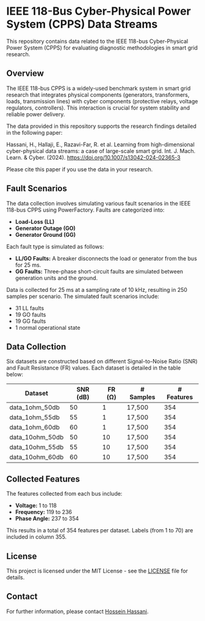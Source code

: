 # IEEE 118-Bus Cyber-Physical Power System (CPPS) Data Streams

This repository contains data related to the IEEE 118-bus Cyber-Physical Power System (CPPS) for evaluating diagnostic methodologies in smart grid research.

## Overview

The IEEE 118-bus CPPS is a widely-used benchmark system in smart grid research that integrates physical components (generators, transformers, loads, transmission lines) with cyber components (protective relays, voltage regulators, controllers). This interaction is crucial for system stability and reliable power delivery. 

The data provided in this repository supports the research findings detailed in the following paper:

Hassani, H., Hallaji, E., Razavi-Far, R. et al. Learning from high-dimensional cyber-physical data streams: a case of large-scale smart grid. Int. J. Mach. Learn. & Cyber. (2024). https://doi.org/10.1007/s13042-024-02365-3

Please cite this paper if you use the data in your research.

## Fault Scenarios

The data collection involves simulating various fault scenarios in the IEEE 118-bus CPPS using PowerFactory. Faults are categorized into:

- **Load-Loss (LL)**
- **Generator Outage (GO)**
- **Generator Ground (GG)**

Each fault type is simulated as follows:

- **LL/GO Faults:** A breaker disconnects the load or generator from the bus for 25 ms.
- **GG Faults:** Three-phase short-circuit faults are simulated between generation units and the ground.

Data is collected for 25 ms at a sampling rate of 10 kHz, resulting in 250 samples per scenario. The simulated fault scenarios include:

- 31 LL faults
- 19 GO faults
- 19 GG faults
- 1 normal operational state

## Data Collection

Six datasets are constructed based on different Signal-to-Noise Ratio (SNR) and Fault Resistance (FR) values. Each dataset is detailed in the table below:

| Dataset | SNR (dB) | FR (Ω) | # Samples | # Features |
|---------|----------|--------|-----------|------------|
| data_1ohm_50db      | 50       | 1      | 17,500    | 354        |
| data_1ohm_55db      | 55       | 1      | 17,500    | 354        |
| data_1ohm_60db      | 60       | 1      | 17,500    | 354        |
| data_10ohm_50db      | 50       | 10     | 17,500    | 354        |
| data_10ohm_55db      | 55       | 10     | 17,500    | 354        |
| data_10ohm_60db      | 60       | 10     | 17,500    | 354        |

## Collected Features

The features collected from each bus include:

- **Voltage:** 1 to 118
- **Frequency:** 119 to 236
- **Phase Angle:** 237 to 354

This results in a total of 354 features per dataset. Labels (from 1 to 70) are included in column 355.

## License

This project is licensed under the MIT License - see the [LICENSE](LICENSE) file for details.

## Contact

For further information, please contact [Hossein Hassani](mailto:hhassa52@uwo.ca).
